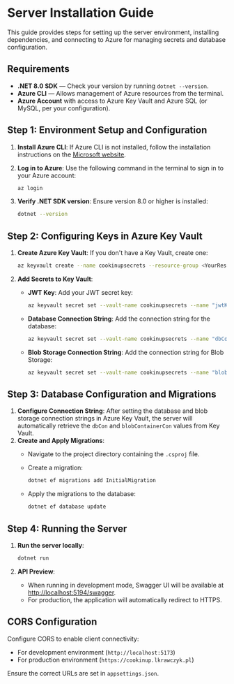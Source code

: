 ﻿# Server Installation Guide

This guide provides steps for setting up the server environment, installing dependencies, and connecting to Azure for
managing secrets and database configuration.

## Requirements

- **.NET 8.0 SDK** — Check your version by running `dotnet --version`.
- **Azure CLI** — Allows management of Azure resources from the terminal.
- **Azure Account** with access to Azure Key Vault and Azure SQL (or MySQL, per your configuration).

## Step 1: Environment Setup and Configuration

1. **Install Azure CLI**: If Azure CLI is not installed, follow the installation instructions on
   the [Microsoft website](https://docs.microsoft.com/en-us/cli/azure/install-azure-cli).
2. **Log in to Azure**: Use the following command in the terminal to sign in to your Azure account:

   ```bash
   az login
   ```

3. **Verify .NET SDK version**: Ensure version 8.0 or higher is installed:

   ```bash
   dotnet --version
   ```

## Step 2: Configuring Keys in Azure Key Vault

1. **Create Azure Key Vault**: If you don't have a Key Vault, create one:

   ```bash
   az keyvault create --name cookinupsecrets --resource-group <YourResourceGroup> --location <Location>
   ```

2. **Add Secrets to Key Vault**:
    - **JWT Key**: Add your JWT secret key:

      ```bash
      az keyvault secret set --vault-name cookinupsecrets --name "jwtKey" --value "<YourJWTSecret>"
      ```

    - **Database Connection String**: Add the connection string for the database:

      ```bash
      az keyvault secret set --vault-name cookinupsecrets --name "dbCon" --value "<YourConnectionString>"
      ```

    - **Blob Storage Connection String**: Add the connection string for Blob Storage:

      ```bash
      az keyvault secret set --vault-name cookinupsecrets --name "blobContainerCon" --value "<YourBlobStorageConnectionString>"
      ```

## Step 3: Database Configuration and Migrations

1. **Configure Connection String**: After setting the database and blob storage connection strings in Azure Key Vault,
   the server will automatically retrieve the `dbCon` and `blobContainerCon` values from Key Vault.
2. **Create and Apply Migrations**:
    - Navigate to the project directory containing the `.csproj` file.
    - Create a migration:

      ```bash
      dotnet ef migrations add InitialMigration
      ```

    - Apply the migrations to the database:

      ```bash
      dotnet ef database update
      ```

## Step 4: Running the Server

1. **Run the server locally**:

   ```bash
   dotnet run
   ```

2. **API Preview**:
    - When running in development mode, Swagger UI will be available
      at [http://localhost:5194/swagger](http://localhost:5194/swagger).
    - For production, the application will automatically redirect to HTTPS.

## CORS Configuration

Configure CORS to enable client connectivity:

- For development environment (`http://localhost:5173`)
- For production environment (`https://cookinup.lkrawczyk.pl`)

Ensure the correct URLs are set in `appsettings.json`.
